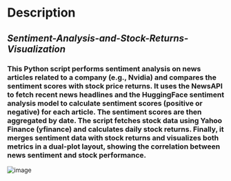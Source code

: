 # Description
## *Sentiment-Analysis-and-Stock-Returns-Visualization*


### This Python script performs sentiment analysis on news articles related to a company (e.g., Nvidia) and compares the sentiment scores with stock price returns. It uses the NewsAPI to fetch recent news headlines and the HuggingFace sentiment analysis model to calculate sentiment scores (positive or negative) for each article. The sentiment scores are then aggregated by date. The script fetches stock data using Yahoo Finance (yfinance) and calculates daily stock returns. Finally, it merges sentiment data with stock returns and visualizes both metrics in a dual-plot layout, showing the correlation between news sentiment and stock performance.



![image](https://github.com/user-attachments/assets/f230b59b-57a4-484b-a358-b651af4439bf)
